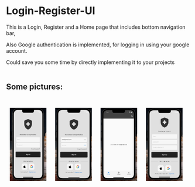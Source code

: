 # Login-Register-UI

This is a Login, Register and a Home page that includes bottom navigation bar,

Also Google authentication is implemented, for logging in using your google account.

Could save you some time by directly implementing it to your projects
<br>
<br>
## Some pictures:
<br>
<img src="lib/images/login_page.png" style="width:100px; height:200px; display:inline-block; margin:10px;">
<img src="lib/images/login_page2.png" style="width:100px; height:200px; display:inline-block; margin:10px;">
<img src="lib/images/home_page.png" style="width:100px; height:200px; display:inline-block; margin:10px;">
<img src="lib/images/register_page.png" style="width:100px; height:200px; display:inline-block; margin:10px;">